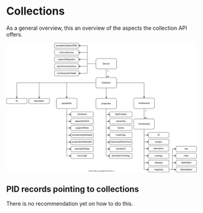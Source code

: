 # Collections

As a general overview, this an overview of the aspects the collection API offers.

![Data model of the collection API specification](images/collection_api.drawio.svg)

## PID records pointing to collections

There is no recommendation yet on how to do this.